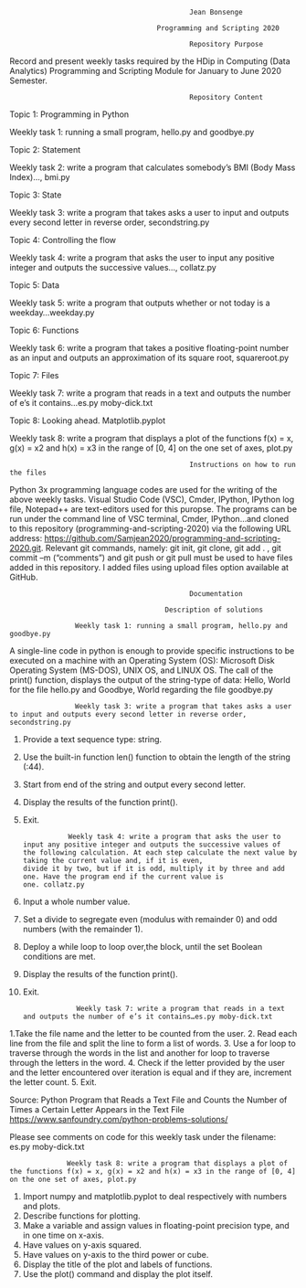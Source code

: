                                                 Jean Bonsenge

                                        Programming and Scripting 2020 

                                                Repository Purpose

Record and present weekly tasks required by the HDip in Computing (Data Analytics) Programming and Scripting Module for January to June 2020 Semester.

                                                Repository Content

Topic 1: Programming in Python

Weekly task 1: running a small program, hello.py and goodbye.py

Topic 2: Statement

Weekly task 2: write a program that calculates somebody’s BMI (Body Mass Index)…, bmi.py

Topic 3: State

Weekly task 3: write a program that takes asks a user to input and outputs every second letter in reverse order, secondstring.py

Topic 4: Controlling the flow

Weekly task 4: write a program that asks the user to input any positive integer and outputs the successive values…, collatz.py

Topic 5: Data

Weekly task 5: write a program that outputs whether or not today is a weekday…weekday.py

Topic 6: Functions

Weekly task 6: write a program that takes a positive floating-point number as an input and outputs an approximation of its square root, squareroot.py

Topic 7: Files

Weekly task 7: write a program that reads in a text and outputs the number of e’s it contains…es.py moby-dick.txt

Topic 8: Looking ahead. Matplotlib.pyplot

Weekly task 8: write a program that displays a plot of the functions f(x) = x, g(x) = x2 and h(x) = x3 in the range of [0, 4] on the one set of axes, plot.py

                                                Instructions on how to run the files
                                                
Python 3x programming language codes are used for the writing of the above weekly tasks. Visual Studio Code (VSC), Cmder, IPython, IPython log file, Notepad++ are text-editors used for this puropse. The programs can be run under the command line of VSC terminal, Cmder, IPython…and cloned to this repository (programming-and-scripting-2020) via the following URL address: https://github.com/Samjean2020/programming-and-scripting-2020.git. Relevant git commands, namely: git init, git clone, git add  . , git commit –m (“comments”) and git push or git pull must be used to have files added in this repository. I added files using upload files option available at GitHub.


                                                Documentation     

                                          Description of solutions

                    Weekly task 1: running a small program, hello.py and goodbye.py
A single-line code in python is enough to provide specific instructions to be executed on a machine with an Operating System (OS): Microsoft Disk Operating System (MS-DOS), UNIX OS, and LINUX OS. The call of the print() function, displays the output of the string-type of data: Hello, World for the file hello.py and Goodbye, World regarding the file goodbye.py

                    Weekly task 3: write a program that takes asks a user to input and outputs every second letter in reverse order, secondstring.py

1. Provide a text sequence type: string. 
2. Use the built-in function len() function to obtain the length of the string (:44). 
3. Start from end of the string and output every second letter.
4. Display the results of the function print(). 
5. Exit.






                  Weekly task 4: write a program that asks the user to input any positive integer and outputs the successive values of                     the following calculation. At each step calculate the next value by taking the current value and, if it is even,                         divide it by two, but if it is odd, multiply it by three and add one. Have the program end if the current value is                       one. collatz.py  

1. Input a whole number value.
2. Set a divide to segregate even (modulus with remainder 0) and odd numbers (with the remainder 1).
3. Deploy a while loop to loop over,the block, until the set Boolean conditions are met.
4. Display the results of the function print(). 
5. Exit.


                    Weekly task 7: write a program that reads in a text and outputs the number of e’s it contains…es.py moby-dick.txt

1.Take the file name and the letter to be counted from the user.
2. Read each line from the file and split the line to form a list of words.
3. Use a for loop to traverse through the words in the list and another for loop to traverse through the letters in the word.
4. Check if the letter provided by the user and the letter encountered over iteration is equal and if they are, increment the letter count.
5. Exit.

Source: Python Program that Reads a Text File and Counts the Number of Times a Certain Letter Appears in the Text File
https://www.sanfoundry.com/python-problems-solutions/

Please see comments on code for this weekly task under the filename: es.py moby-dick.txt

                  Weekly task 8: write a program that displays a plot of the functions f(x) = x, g(x) = x2 and h(x) = x3 in the range of [0, 4] on the one set of axes, plot.py

1. Import numpy and matplotlib.pyplot to deal respectively with numbers and plots.
2. Describe functions for plotting.
3. Make a variable and assign values in floating-point precision type, and in one time on x-axis.
4. Have values on y-axis squared. 
5. Have values on y-axis to the third power or cube.
6. Display the title of the plot and labels of functions.
7. Use the plot() command and display the plot itself.







